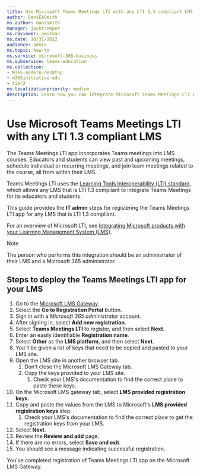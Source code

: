 ```yaml
---
title: Use Microsoft Teams Meetings LTI with any LTI 1.3 compliant LMS
author: DaniEASmith
ms.author: danismith
manager: jacktremper
ms.reviewer: amitman 
ms.date: 10/31/2022
audience: admin
ms.topic: how-to
ms.service: microsoft-365-business
ms.subservice: teams-education
ms.collection: 
- M365-modern-desktop
- m365initiative-edu
- tier2
ms.localizationpriority: medium
description: Learn how you can integrate Microsoft Teams Meetings LTI with any LMS that is LTI 1.3 compliant.
---
```


# Use Microsoft Teams Meetings LTI with any LTI 1.3 compliant LMS

The Teams Meetings LTI app incorporates Teams meetings into LMS courses. Educators and students can view past and upcoming meetings, schedule individual or recurring meetings, and join team meetings related to the course, all from within their LMS.

Teams Meetings LTI uses the [Learning Tools Interoperability (LTI) standard](https://www.imsglobal.org/activity/learning-tools-interoperability), which allows any LMS that is LTI 1.3 compliant to integrate Teams Meetings for its educators and students.

This guide provides the **IT admin** steps for registering the Teams Meetings LTI app for any LMS that is LTI 1.3 compliant.

For an overview of Microsoft LTI, see [Integrating Microsoft products with your Learning Management System (LMS)](index.md).

> [!NOTE]
> The person who performs this integration should be an administrator of their LMS and a Microsoft 365 administrator.

## Steps to deploy the Teams Meetings LTI app for your LMS

1. Go to the [Microsoft LMS Gateway](https://lti.microsoft.com/).
1. Select the **Go to Registration Portal** button.
1. Sign in with a *Microsoft 365 administrator* account.
1. After signing in, select **Add new registration**.
1. Select **Teams Meetings LTI** to register, and then select **Next**.
1. Enter an easily identifiable **Registration name**.
1. Select **Other** as the **LMS platform**, and then select **Next**.
1. You'll be given a list of keys that need to be copied and pasted to your LMS site.
1. Open the LMS site in another browser tab.
    1. Don't close the Microsoft LMS Gateway tab.
    1. Copy the keys provided to your LMS site.
        1. Check your LMS's documentation to find the correct place to paste these keys.
1. On the Microsoft LMS gateway tab, select **LMS provided registration keys**.
1. Copy and paste the values from the LMS to Microsoft's **LMS provided registration keys** step.
    1. Check your LMS's documentation to find the correct place to get the registration keys from your LMS.
1. Select **Next**.
1. Review the **Review and add** page.
1. If there are no errors, select **Save and exit**.
1. You should see a message indicating successful registration.

You've completed registration of Teams Meetings LTI app on the Microsoft LMS Gateway.
